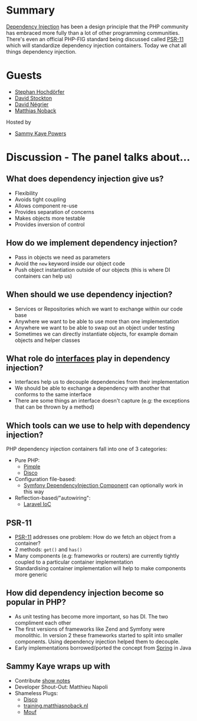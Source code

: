 # Summary
[Dependency Injection](https://en.wikipedia.org/wiki/Dependency_injection) has been a design principle that the PHP community has embraced more fully than a lot of other programming communities. There's even an official PHP-FIG standard being discussed called [PSR-11](https://github.com/container-interop/fig-standards/blob/master/proposed/container.md) which will standardize dependency injection containers. Today we chat all things dependency injection.

# Guests
* [Stephan Hochdörfer](https://twitter.com/shochdoerfer)
* [David Stockton](https://twitter.com/dstockto)
* [David Négrier](https://twitter.com/david_negrier)
* [Matthias Noback](https://twitter.com/matthiasnoback)

Hosted by
* [Sammy Kaye Powers](https://twitter.com/SammyK)

# Discussion - The panel talks about...

## What does dependency injection give us?
* Flexibility
* Avoids tight coupling
* Allows component re-use
* Provides separation of concerns
* Makes objects more testable
* Provides inversion of control

## How do we implement dependency injection?
* Pass in objects we need as parameters
* Avoid the `new` keyword inside our object code
* Push object instantiation outside of our objects (this is where DI containers can help us)

## When should we use dependency injection?
* Services or Repositories which we want to exchange within our code base
* Anywhere we want to be able to use more than one implementation
* Anywhere we want to be able to swap out an object under testing
* Sometimes we can directly instantiate objects, for example domain objects and helper classes

## What role do [interfaces](http://php.net/manual/en/language.oop5.interfaces.php) play in dependency injection?
* Interfaces help us to decouple dependencies from their implementation
* We should be able to exchange a dependency with another that conforms to the same interface
* There are some things an interface doesn't capture (e.g: the exceptions that can be thrown by a method)

## Which tools can we use to help with dependency injection?
PHP dependency injection containers fall into one of 3 categories:
* Pure PHP:
  * [Pimple](https://pimple.sensiolabs.org/)
  * [Disco](https://github.com/bitExpert/disco)
* Configuration file-based:
  * [Symfony DependencyInjection Component](http://symfony.com/doc/current/components/dependency_injection.html) can optionally work in this way
* Reflection-based/"autowiring":
  * [Laravel IoC](https://laravel.com/docs/4.2/ioc)

## PSR-11
* [PSR-11](https://github.com/container-interop/fig-standards/blob/master/proposed/container.md) addresses one problem: How do we fetch an object from a container?
* 2 methods: `get()` and `has()`
* Many components (e.g: frameworks or routers) are currently tightly coupled to a particular container implementation
* Standardising container implementation will help to make components more generic

## How did dependency injection become so popular in PHP?
* As unit testing has become more important, so has DI. The two compliment each other
* The first versions of frameworks like Zend and Symfony were monolithic. In version 2 these frameworks started to split into smaller components. Using dependency injection helped them to decouple.
* Early implementations borrowed/ported the concept from [Spring](https://spring.io/) in Java

## Sammy Kaye wraps up with
* Contribute [show notes](https://github.com/PHPRoundtable/show-notes)
* Developer Shout-Out: Matthieu Napoli
* Shameless Plugs:
  * [Disco](https://github.com/bitExpert/disco)
  * [training.matthiasnoback.nl](https://training.matthiasnoback.nl/)
  * [Mouf](http://mouf-php.com/)
